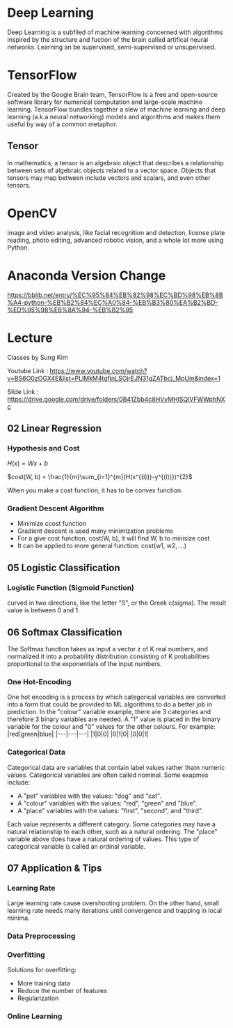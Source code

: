 # Deep Learning
Deep Learning is a subfiled of machine learning concerned with algorithms inspired by the structure and fuction of the brain called artifical neural networks. Learning an be supervised, semi-supervised or unsupervised. 

# TensorFlow
Created by the Google Brain team, TensorFlow is a free and open-source software library for numerical computation and large-scale machine learning. TensorFlow bundles together a slew of machine learning and deep learning (a.k.a neural networking) models and algorithms and makes them useful by way of a common metaphor. 

## Tensor
In mathematics, a tensor is an algebraic object that describes a relationship between sets of algebraic objects related to a vector space. Objects that tensors may map between include vectors and scalars, and even other tensors. 

# OpenCV
image and video analysis, like facial recognition and detection, license plate reading, photo editing, advanced robotic vision, and a whole lot more using Python.

# Anaconda Version Change
https://bblib.net/entry/%EC%95%84%EB%82%98%EC%BD%98%EB%8B%A4-python-%EB%B2%84%EC%A0%84-%EB%B3%80%EA%B2%BD-%ED%95%98%EB%8A%94-%EB%B2%95

# Lecture
Classes by Sung Kim

Youtube Link : https://www.youtube.com/watch?v=BS6O0zOGX4E&list=PLlMkM4tgfjnLSOjrEJN31gZATbcj_MpUm&index=1

Slide Link : https://drive.google.com/drive/folders/0B41Zbb4c8HVyMHlSQlVFWWphNXc

## 02 Linear Regression
### Hypothesis and Cost
$H(x) = Wx + b$


$cost(W, b) = \frac{1}{m}\sum_{i=1}^{m}(H(x^{(i)})-y^{(i))})^{2}$


When you make a cost function, it has to be convex function. 

### Gradient Descent Algorithm
* Minimize ccost function
* Gradient descent is used many minimization problems
* For a give cost function, cost(W, b), it will find W, b to minisize cost
* It can be applied to more general function: cost(w1, w2, ...)

## 05 Logistic Classification
### Logistic Function (Sigmoid Function)
curved in two directions, like the letter "S", or the Greek c(sigma). The result value is between 0 and 1. 

## 06 Softmax Classification
The Softmax function takes as input a vector z of K real numbers, and normalized it into a probability distribution consisting of K probabilities proportional to the exponentials of the input numbers. 

### One Hot-Encoding
One hot encoding is a process by which categorical variables are converted into a form that could be provided to ML algorithms to do a better job in prediction. 
In the "colour" variable example, there are 3 categories and therefore 3 binary variables are needed. A "1" value is placed in the binary variable for the colour and "0" values for the other colours. For example:
|red|green|blue|
|---|---|---|
|1|0|0|
|0|1|0|
|0|0|1|


### Categorical Data
Categorical data are variables that contain label values rather thatn numeric values. Categorical variables are often called nominal.
Some exapmes include:
* A "pet" variables with the values: "dog" and "cat".
* A "colour" variables with the values: "red", "green" and "blue".
* A "place" variables with the values: "first", "second", and "third".

Each value represents a different category. Some categories may have a natural relationship to each other, such as a natural ordering. The "place" variable above does have a natural ordering of values. This type of categorical variable is called an ordinal variable. 

## 07 Application & Tips
### Learning Rate
Large learning rate cause overshooting problem. On the other hand, small learning rate needs many iterations until convergence and trapping in local minima.

### Data Preprocessing

### Overfitting

Solutions for overfitting:
* More training data
* Reduce the number of features
* Regularization

### Online Learning



